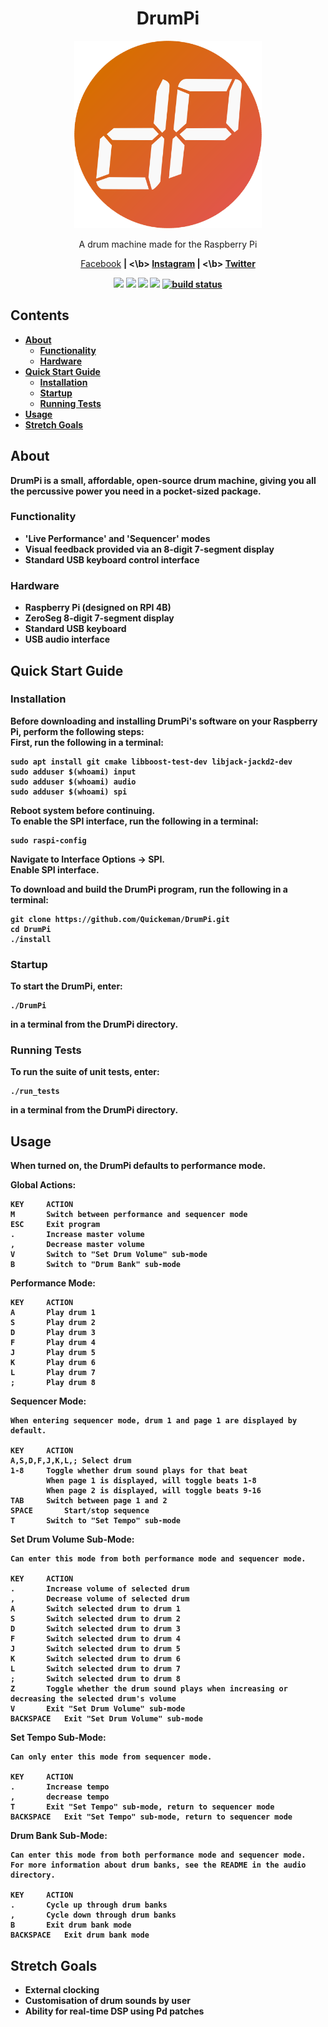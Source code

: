 <h1 align="center">DrumPi</h1>
<p align="center">
  <a href="https://github.com/Quickeman/DrumPi">
    <img src="/images/drumpi_logo.png" alt="Logo" height="300">
  </a>

  <p align="center">A drum machine made for the Raspberry Pi</p>  
</p>

<p align="center">
  <a href="https://www.facebook.com/DrumPiProject/">Facebook</a>
  <b> | <\b>
  <a href="https://www.instagram.com/drumpiproject/">Instagram</a>
  <b> | <\b>
  <a href="https://twitter.com/DrumPiProject">Twitter</a>
</p>

<p align="center">
    <a href="https://github.com/Quickeman/DrumPi/graphs/contributors" alt="Contributors">
        <img src="https://img.shields.io/github/contributors/Quickeman/DrumPi.svg" /></a>
    <a href="https://github.com/Quickeman/DrumPi/stargazers" alt="Stars">
        <img src="https://img.shields.io/github/stars/Quickeman/DrumPi.svg" /></a>
    <a href="https://github.com/Quickeman/DrumPi/issues" alt="Issues">
        <img src="https://img.shields.io/github/issues/Quickeman/DrumPi.svg" /></a>
    <a href="https://github.com/Quickeman/DrumPi/blob/main/LICENSE" alt="License">
        <img src="https://img.shields.io/github/license/Quickeman/DrumPi.svg" /></a>
    <a href="https://github.com/Quickeman/DrumPi/releases" alt="Tag">
        <img src="https://img.shields.io/github/v/tag/Quickeman/DrumPi.svg" alt="build status"></a>
</p>

## Contents
<ul>
  <li><a href="#About">About</a>
    <ul>
      <li><a href="#Functionality">Functionality</a>
      <li><a href="#Hardware">Hardware</a>
    </ul>
  <li><a href="#Quick-Start-Guide">Quick Start Guide</a>
    <ul>
      <li><a href="#Installation">Installation</a>
      <li><a href="#Startup">Startup</a>
      <li><a href="#Running-Tests">Running Tests</a>
    </ul>
  <li><a href="#Usage">Usage</a>
  <li><a href="#Stretch-Goals">Stretch Goals</a>
</ul>

## About
DrumPi is a small, affordable, open-source drum machine, giving you all the percussive power you need in a pocket-sized package.

### Functionality
- 'Live Performance' and 'Sequencer' modes
- Visual feedback provided via an 8-digit 7-segment display
- Standard USB keyboard control interface

### Hardware
- Raspberry Pi (designed on RPI 4B)
- ZeroSeg 8-digit 7-segment display
- Standard USB keyboard
- USB audio interface

## Quick Start Guide
### Installation
Before downloading and installing DrumPi's software on your Raspberry Pi, perform the following steps:    
First, run the following in a terminal:
```
sudo apt install git cmake libboost-test-dev libjack-jackd2-dev
sudo adduser $(whoami) input
sudo adduser $(whoami) audio
sudo adduser $(whoami) spi
```
Reboot system before continuing.    
To enable the SPI interface, run the following in a terminal:
```
sudo raspi-config
```
Navigate to Interface Options -> SPI.   
Enable SPI interface.   

To download and build the DrumPi program, run the following in a terminal:
```
git clone https://github.com/Quickeman/DrumPi.git
cd DrumPi
./install
```

### Startup
To start the DrumPi, enter:
```
./DrumPi
```
in a terminal from the DrumPi directory.

### Running Tests
To run the suite of unit tests, enter:
```
./run_tests
```
in a terminal from the DrumPi directory.

## Usage
When turned on, the DrumPi defaults to performance mode.

Global Actions:
```
KEY		ACTION
M		Switch between performance and sequencer mode
ESC		Exit program
.		Increase master volume
,		Decrease master volume
V		Switch to "Set Drum Volume" sub-mode
B		Switch to "Drum Bank" sub-mode
```
Performance Mode:  
```
KEY		ACTION
A		Play drum 1
S		Play drum 2
D		Play drum 3
F		Play drum 4
J		Play drum 5
K		Play drum 6
L		Play drum 7
;		Play drum 8
```
Sequencer Mode:
```
When entering sequencer mode, drum 1 and page 1 are displayed by default.

KEY		ACTION
A,S,D,F,J,K,L,;	Select drum
1-8		Toggle whether drum sound plays for that beat
		When page 1 is displayed, will toggle beats 1-8
		When page 2 is displayed, will toggle beats 9-16
TAB		Switch between page 1 and 2
SPACE		Start/stop sequence
T		Switch to "Set Tempo" sub-mode		
```
Set Drum Volume Sub-Mode:
```
Can enter this mode from both performance mode and sequencer mode.

KEY		ACTION
.		Increase volume of selected drum
,		Decrease volume of selected drum
A		Switch selected drum to drum 1
S		Switch selected drum to drum 2
D		Switch selected drum to drum 3
F		Switch selected drum to drum 4
J		Switch selected drum to drum 5
K		Switch selected drum to drum 6
L		Switch selected drum to drum 7
;		Switch selected drum to drum 8
Z		Toggle whether the drum sound plays when increasing or decreasing the selected drum's volume
V		Exit "Set Drum Volume" sub-mode
BACKSPACE	Exit "Set Drum Volume" sub-mode
```
Set Tempo Sub-Mode:
```
Can only enter this mode from sequencer mode.

KEY		ACTION
.		Increase tempo
,		decrease tempo
T		Exit "Set Tempo" sub-mode, return to sequencer mode
BACKSPACE	Exit "Set Tempo" sub-mode, return to sequencer mode
```
Drum Bank Sub-Mode:
```
Can enter this mode from both performance mode and sequencer mode.  
For more information about drum banks, see the README in the audio directory.  

KEY		ACTION
.		Cycle up through drum banks
,		Cycle down through drum banks
B		Exit drum bank mode	
BACKSPACE	Exit drum bank mode
```

## Stretch Goals
- External clocking
- Customisation of drum sounds by user
- Ability for real-time DSP using Pd patches

